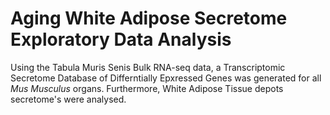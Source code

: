 # Aging White Adipose Secretome Exploratory Data Analysis
Using the Tabula Muris Senis Bulk RNA-seq data, a Transcriptomic Secretome Database of Differntially Epxressed Genes was generated for all *Mus Musculus* organs. Furthermore, White Adipose Tissue depots secretome's were analysed. 
